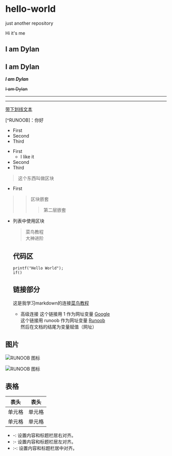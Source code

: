 # hello-world
just another repository

Hi it's me

  ## I am Dylan
  
  I am Dylan   
-------------

***I am Dylan***

~~I am Dylan~~
***

***

<u>带下划线文本</u>

[^RUNOOB]：你好

* First
* Second
* Third

+ First
   - I like it
+ Second
+ Third

>这个东西叫做区块
* First
>>区块嵌套
>>>第二层嵌套

* 列表中使用区块
  > 菜鸟教程  
  > 大神进阶
  
  ## 代码区
  ```
  printf("Hello World");  
  if()
  ```
  ## 链接部分
  这是我学习markdown的连接[菜鸟教程](https://www.runoob.com) 
  * 高级连接
  这个链接用 1 作为网址变量 [Google][1]  
这个链接用 runoob 作为网址变量 [Runoob][runoob]  
然后在文档的结尾为变量赋值（网址）

[1]: http://www.google.com/  
[runoob]: http://www.runoob.com/

## 图片

![RUNOOB 图标](http://static.runoob.com/images/runoob-logo.png)

![RUNOOB 图标](http://static.runoob.com/images/runoob-logo.png "RUNOOB")

## 表格
|  表头   | 表头  |
|  ----  | ----  |
| 单元格  | 单元格 |
| 单元格  | 单元格 |

+ -: 设置内容和标题栏居右对齐。
+ :- 设置内容和标题栏居左对齐。
+ :-: 设置内容和标题栏居中对齐。
